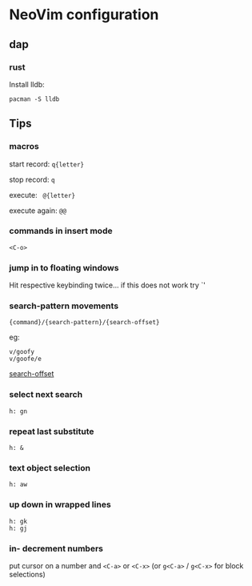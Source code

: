 # NeoVim configuration

## dap

### rust

Install lldb:

    pacman -S lldb

## Tips

### macros

start record: `q{letter}` 

stop  record: `q` 

execute: ` @{letter}` 

execute again: `@@` 

### commands in insert mode

    <C-o>

### jump in to floating windows

Hit respective keybinding twice... if this does not work try `<C-w><C-w>'

### search-pattern movements

    {command}/{search-pattern}/{search-offset}

eg:

    v/goofy
    v/goofe/e

[search-offset](https://vimhelp.org/pattern.txt.html#search-offset)


### select next search

    h: gn

### repeat last substitute

    h: &

### text object selection

    h: aw

### up down in wrapped lines

    h: gk
    h: gj

### in- decrement numbers

put cursor on a number and `<C-a>` or `<C-x>` (or `g<C-a>` / `g<C-x>` for block selections)

